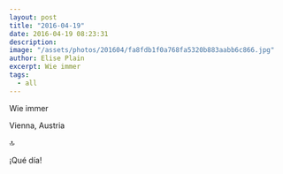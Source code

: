 ```yaml
---
layout: post
title: "2016-04-19"
date: 2016-04-19 08:23:31
description: 
image: "/assets/photos/201604/fa8fdb1f0a768fa5320b883aabb6c866.jpg"
author: Elise Plain
excerpt: Wie immer
tags: 
  - all
---
```


Wie immer
<p></p>
Vienna, Austria<p>🔝</p><p>¡Qué día!</p>